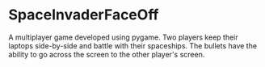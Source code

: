 # SpaceInvaderFaceOff

A multiplayer game developed using pygame. Two players keep their laptops side-by-side and battle with their spaceships. The bullets have the ability to go across the screen to the other player's screen.
